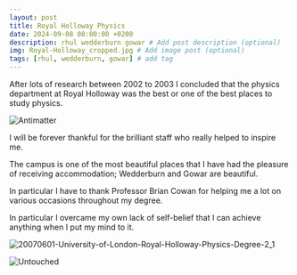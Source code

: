 ```yaml
---
layout: post
title: Royal Holloway Physics
date: 2024-09-08 00:00:00 +0200
description: rhul wedderburn gowar # Add post description (optional)
img: Royal-Holloway_cropped.jpg # Add image post (optional)
tags: [rhul, wedderburn, gowar] # add tag
---
```


After lots of research between 2002 to 2003 I concluded that the physics department at Royal Holloway was the best or one of the best places to study physics.

![Antimatter]({{site.baseurl}}/assets/img/Antimatter.png)

I will be forever thankful for the brilliant staff who really helped to inspire me.

The campus is one of the most beautiful places that I have had the pleasure of receiving accommodation; Wedderburn and Gowar are beautiful.

In particular I have to thank Professor Brian Cowan for helping me a lot on various occasions throughout my degree.

In particular I overcame my own lack of self-belief that I can achieve anything when I put my mind to it.


![20070601-University-of-London-Royal-Holloway-Physics-Degree-2_1]({{site.baseurl}}/assets/img/20070601-University-of-London-Royal-Holloway-Physics-Degree-2_1.jpg)

![Untouched]({{site.baseurl}}/assets/img/Royal-Holloway.jpg)

